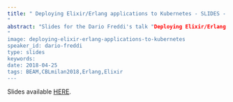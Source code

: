```yaml
---
title: " Deploying Elixir/Erlang applications to Kubernetes - SLIDES - Code BEAM Lite Milan 2018
"
abstract: "Slides for the Dario Freddi's talk "Deploying Elixir/Erlang applications to Kubernetes - the right way" - Code BEAM Lite Milan 2018
"
image: deploying-elixir-erlang-applications-to-kubernetes
speaker_id: dario-freddi
type: slides
keywords: 
date: 2018-04-25
tags: BEAM,CBLmilan2018,Erlang,Elixir
---
```

Slides available <a href="/uploads/media/default/0001/01/7760ae3859f5d53c9f98b8bbff275d7060f6a806.pdf" target="_blank">HERE</a>.
